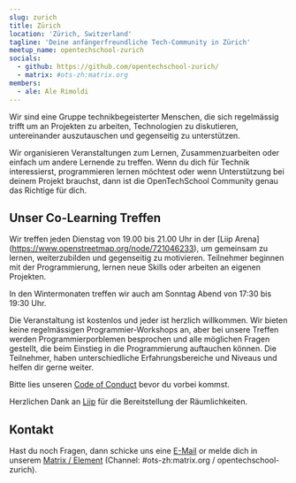 ```yaml
---
slug: zurich
title: Zürich
location: 'Zürich, Switzerland'
tagline: 'Deine anfängerfreundliche Tech-Community in Zürich'
meetup_name: opentechschool-zurich
socials:
  - github: https://github.com/opentechschool-zurich/
  - matrix: #ots-zh:matrix.org
members:
  - ale: Ale Rimoldi
---
```


Wir sind eine Gruppe technikbegeisterter Menschen, die sich regelmässig trifft um an Projekten zu arbeiten, Technologien zu diskutieren, untereinander auszutauschen und gegenseitig zu unterstützen.

Wir organisieren Veranstaltungen zum Lernen, Zusammenzuarbeiten oder einfach um andere Lernende zu treffen. Wenn du dich für Technik interessierst, programmieren lernen möchtest oder wenn Unterstützung bei deinem Projekt brauchst, dann ist die OpenTechSchool Community genau das Richtige für dich.

## Unser Co-Learning Treffen

Wir treffen jeden Dienstag von 19.00 bis 21.00 Uhr in der [Liip Arena] (https://www.openstreetmap.org/node/721046233), um gemeinsam zu lernen, weiterzubilden und gegenseitig zu motivieren. Teilnehmer beginnen mit der Programmierung, lernen neue Skills oder arbeiten an eigenen Projekten.

In den Wintermonaten treffen wir auch am Sonntag Abend von 17:30 bis 19:30 Uhr.

Die Veranstaltung ist kostenlos und jeder ist herzlich willkommen. Wir bieten keine regelmässigen Programmier-Workshops an, aber bei unsere Treffen werden Programmierporblemen besprochen und alle möglichen Fragen gestellt, die beim Einstieg in die Programmierung auftauchen können. Die Teilnehmer, haben unterschiedliche Erfahrungsbereiche und Niveaus und helfen dir gerne weiter.

Bitte lies unseren [Code of Conduct](/code-of-conduct/) bevor du vorbei kommst.

Herzlichen Dank an [Liip](https://liip.ch) für die Bereitstellung der Räumlichkeiten.


## Kontakt

Hast du noch Fragen, dann schicke uns eine [E-Mail](mailto:team.zurich@opentechschool.org) or melde dich in unserem [Matrix / Element](https://matrix.to/#/#ots-zh:matrix.org) (Channel: #ots-zh:matrix.org / opentechschool-zurich).
